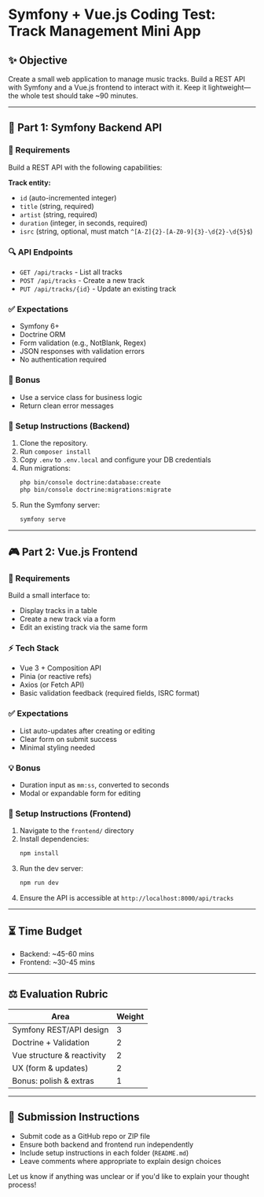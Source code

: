 # Symfony + Vue.js Coding Test: Track Management Mini App

## ✨ Objective
Create a small web application to manage music tracks. Build a REST API with Symfony and a Vue.js frontend to interact with it. Keep it lightweight—the whole test should take ~90 minutes.

---

## 🔗 Part 1: Symfony Backend API

### 📂 Requirements
Build a REST API with the following capabilities:

**Track entity:**
- `id` (auto-incremented integer)
- `title` (string, required)
- `artist` (string, required)
- `duration` (integer, in seconds, required)
- `isrc` (string, optional, must match `^[A-Z]{2}-[A-Z0-9]{3}-\d{2}-\d{5}$`)

### 🔍 API Endpoints
- `GET /api/tracks` - List all tracks
- `POST /api/tracks` - Create a new track
- `PUT /api/tracks/{id}` - Update an existing track

### ✅ Expectations
- Symfony 6+
- Doctrine ORM
- Form validation (e.g., NotBlank, Regex)
- JSON responses with validation errors
- No authentication required

### 📆 Bonus
- Use a service class for business logic
- Return clean error messages

### 🔧 Setup Instructions (Backend)
1. Clone the repository.
2. Run `composer install`
3. Copy `.env` to `.env.local` and configure your DB credentials
4. Run migrations:
   ```bash
   php bin/console doctrine:database:create
   php bin/console doctrine:migrations:migrate
   ```
5. Run the Symfony server:
   ```bash
   symfony serve
   ```

---

## 🎮 Part 2: Vue.js Frontend

### 🔧 Requirements
Build a small interface to:
- Display tracks in a table
- Create a new track via a form
- Edit an existing track via the same form

### ⚡ Tech Stack
- Vue 3 + Composition API
- Pinia (or reactive refs)
- Axios (or Fetch API)
- Basic validation feedback (required fields, ISRC format)

### ✅ Expectations
- List auto-updates after creating or editing
- Clear form on submit success
- Minimal styling needed

### 💡 Bonus
- Duration input as `mm:ss`, converted to seconds
- Modal or expandable form for editing

### 🔧 Setup Instructions (Frontend)
1. Navigate to the `frontend/` directory
2. Install dependencies:
   ```bash
   npm install
   ```
3. Run the dev server:
   ```bash
   npm run dev
   ```
4. Ensure the API is accessible at `http://localhost:8000/api/tracks`

---

## ⏳ Time Budget
- Backend: ~45-60 mins
- Frontend: ~30-45 mins

---

## ⚖️ Evaluation Rubric
| Area                      | Weight |
|---------------------------|--------|
| Symfony REST/API design   | 3      |
| Doctrine + Validation     | 2      |
| Vue structure & reactivity| 2      |
| UX (form & updates)       | 2      |
| Bonus: polish & extras    | 1      |

---

## 📖 Submission Instructions
- Submit code as a GitHub repo or ZIP file
- Ensure both backend and frontend run independently
- Include setup instructions in each folder (`README.md`)
- Leave comments where appropriate to explain design choices

Let us know if anything was unclear or if you'd like to explain your thought process!
